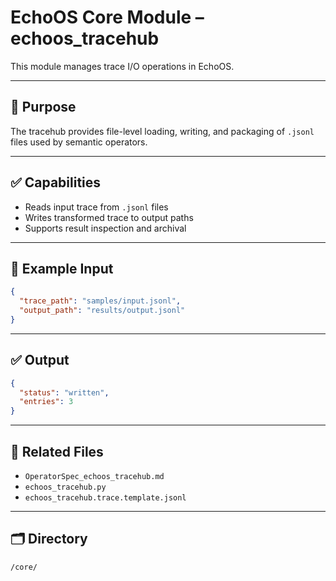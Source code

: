 
# EchoOS Core Module – echoos_tracehub

This module manages trace I/O operations in EchoOS.

---

## 🧠 Purpose

The tracehub provides file-level loading, writing, and packaging of `.jsonl` files used by semantic operators.

---

## ✅ Capabilities

- Reads input trace from `.jsonl` files
- Writes transformed trace to output paths
- Supports result inspection and archival

---

## 🧪 Example Input

```json
{
  "trace_path": "samples/input.jsonl",
  "output_path": "results/output.jsonl"
}
```

---

## ✅ Output

```json
{
  "status": "written",
  "entries": 3
}
```

---

## 📄 Related Files

- `OperatorSpec_echoos_tracehub.md`
- `echoos_tracehub.py`
- `echoos_tracehub.trace.template.jsonl`

---

## 🗂 Directory

`/core/`
